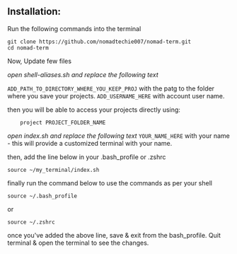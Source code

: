 ## Installation:

Run the following commands into the terminal


```shell
git clone https://github.com/nomadtechie007/nomad-term.git
cd nomad-term
```
Now, Update few files 

*open shell-aliases.sh and replace the following text*

`ADD_PATH_TO_DIRECTORY_WHERE_YOU_KEEP_PROJ` with the patg to the folder where you save your projects.
`ADD_USERNAME_HERE` with account user name.

then you will be able to access your projects directly using:
```shell
	project PROJECT_FOLDER_NAME
```

*open index.sh and replace the following text*
`YOUR_NAME_HERE` with your name - this will provide a customized terminal with your name.

then, add the line below in your .bash_profile or .zshrc
```shell
source ~/my_terminal/index.sh
```

finally run the command below to use the commands as per your shell
```shell
source ~/.bash_profile 
```
or

```shell
source ~/.zshrc
```
once you've added the above line, save & exit from the bash_profile. Quit terminal & open the terminal to see the changes.
